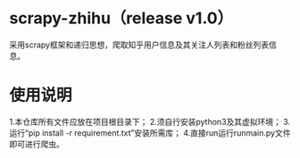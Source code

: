 # scrapy-zhihu（release v1.0）
采用scrapy框架和递归思想，爬取知乎用户信息及其关注人列表和粉丝列表信息。
# 使用说明
1.本仓库所有文件应放在项目根目录下；
2.须自行安装python3及其虚拟环境；
3.运行“pip install -r requirement.txt”安装所需库；
4.直接run运行runmain.py文件即可进行爬虫。
